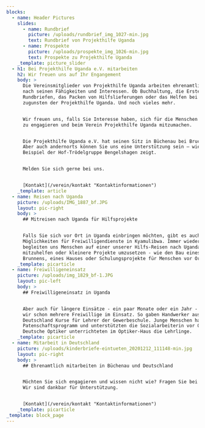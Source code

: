 ```yaml
---
blocks:
  - name: Header Pictures
    slides:
      - name: Rundbrief
        picture: /uploads/rundbrief_img_1027-min.jpg
        text: Rundbrief von Projekthilfe Uganda
      - name: Prospekte
        picture: /uploads/prospekte_img_1026-min.jpg
        text: Prospekte zu Projekthilfe Uganda
    _template: picture_slider
  - h1: Bei Projekthilfe Uganda e.V. mitarbeiten
    h2: Wir freuen uns auf Ihr Engangement
    body: >
      Die Vereinsmitglieder von Projekthilfe Uganda arbeiten ehrenamtlich. Jeder
      nach seinen Fähigkeiten und Interessen. Ob Buchhaltung, die Erstellung von
      Rundbriefen, das Packen von Hilfslieferungen oder das Helfen bei Festen
      zugunsten der Projekthilfe Uganda. Und noch vieles mehr.


      Wir freuen uns, falls Sie Interesse haben, sich für die Menschen in Uganda
      zu engagieren und beim Verein Projekthilfe Uganda mitzumachen.


      Die Projekthilfe Uganda e.V. hat seinen Sitz in Büchenau bei Bruchsal.
      Aber auch andernorts können Sie uns eine Unterstützung sein – wie das
      Beispiel der Hof-Trödelgruppe Bengelshagen zeigt.


      Melden Sie sich gerne bei uns.


      [Kontakt](/verein/kontakt "Kontaktinformationen")
    _template: article
  - name: Reisen nach Uganda
    picture: /uploads/IMG_1887_bf.JPG
    layout: pic-right
    body: >
      ## Mitreisen nach Uganda für Hilfsprojekte


      Falls Sie sich vor Ort in Uganda einbringen möchten, gibt es auch hier
      Möglichkeiten für Freiwilligendienste in Kyamulibwa. Immer wieder
      begleiten uns Menschen auf einer unserer Hilfs-Reisen nach Uganda, um dort
      mitzuhelfen oder kleinere Projekte umzusetzen - wie den Bau eines
      Brunnens, eines Hauses oder Schulungsprojekte für Menschen vor Ort.
    _template: picarticle
  - name: Freiwilligeneinsatz
    picture: /uploads/img_1829_bf-1.JPG
    layout: pic-left
    body: >
      ## Freiwilligeneinsatz in Uganda


      Aber auch für längere Einsätze - ein paar Monate oder ein Jahr - hatten
      wir schon mehrere Freiwillige im Einsatz. So gaben Handwerker aus
      Deutschland Kurse für Lehrer der Gewerbeschule. Junge Menschen halfen im
      Patenschaftsprogramm und unterstützten die Sozialarbeiterin vor Ort.
      Deutsche Optiker unterrichteten im Optiker-Haus die Lehrlinge.
    _template: picarticle
  - name: Mitarbeit in Deutschland
    picture: /uploads/kinderbriefe-eintueten_20201212_111148-min.jpg
    layout: pic-right
    body: >
      ## Ehrenamtlich mitarbeiten in Büchenau und Deutschland


      Möchten Sie sich engagieren und wissen nicht wie? Fragen Sie bei uns an.
      Wir sind dankbar für Unterstützung.


      [Kontakt](/verein/kontakt "Kontaktinformationen")
    _template: picarticle
_template: block_page
---
```



